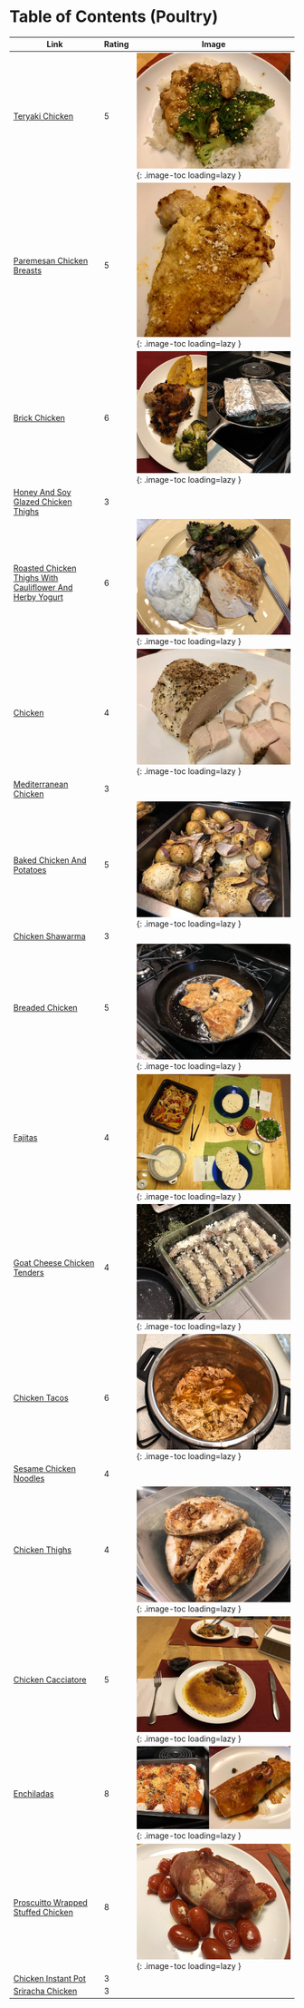 # Table of Contents (Poultry)

| Link | Rating | Image |
| -- | -- | -- |
| [Teryaki Chicken](../teryaki_chicken) | 5 | ![teryaki_chicken.jpeg](./teryaki_chicken.jpeg){: .image-toc loading=lazy } |
| [Paremesan Chicken Breasts](../paremesan_chicken_breasts) | 5 | ![paremesan_chicken_breasts.jpeg](./paremesan_chicken_breasts.jpeg){: .image-toc loading=lazy } |
| [Brick Chicken](../brick_chicken) | 6 | ![brick_chicken.jpg](./brick_chicken.jpg){: .image-toc loading=lazy } |
| [Honey And Soy Glazed Chicken Thighs](../honey_and_soy_glazed_chicken_thighs) | 3 | <!-- TODO: Capture image --> |
| [Roasted Chicken Thighs With Cauliflower And Herby Yogurt](../roasted_chicken_thighs_with_cauliflower_and_herby_yogurt) | 6 | ![roasted_chicken_thighs_with_cauliflower_and_herby_yogurt.jpg](./roasted_chicken_thighs_with_cauliflower_and_herby_yogurt.jpg){: .image-toc loading=lazy } |
| [Chicken](../chicken) | 4 | ![chicken.jpg](./chicken.jpg){: .image-toc loading=lazy } |
| [Mediterranean Chicken](../mediterranean_chicken) | 3 | <!-- TODO: Capture image --> |
| [Baked Chicken And Potatoes](../baked_chicken_and_potatoes) | 5 | ![baked_chicken_and_potatoes.jpeg](./baked_chicken_and_potatoes.jpeg){: .image-toc loading=lazy } |
| [Chicken Shawarma](../chicken_shawarma) | 3 | <!-- TODO: Capture image --> |
| [Breaded Chicken](../breaded_chicken) | 5 | ![breaded_chicken.jpeg](./breaded_chicken.jpeg){: .image-toc loading=lazy } |
| [Fajitas](../fajitas) | 4 | ![fajitas.jpg](./fajitas.jpg){: .image-toc loading=lazy } |
| [Goat Cheese Chicken Tenders](../goat_cheese_chicken_tenders) | 4 | ![goat_cheese_chicken_tenders.jpeg](./goat_cheese_chicken_tenders.jpeg){: .image-toc loading=lazy } |
| [Chicken Tacos](../chicken_tacos) | 6 | ![chicken_tacos.jpeg](./chicken_tacos.jpeg){: .image-toc loading=lazy } |
| [Sesame Chicken Noodles](../sesame_chicken_noodles) | 4 | <!-- TODO: Capture image --> |
| [Chicken Thighs](../chicken_thighs) | 4 | ![chicken_thighs.jpeg](./chicken_thighs.jpeg){: .image-toc loading=lazy } |
| [Chicken Cacciatore](../chicken_cacciatore) | 5 | ![chicken_cacciatore.jpg](./chicken_cacciatore.jpg){: .image-toc loading=lazy } |
| [Enchiladas](../enchiladas) | 8 | ![enchiladas.jpg](./enchiladas.jpg){: .image-toc loading=lazy } |
| [Proscuitto Wrapped Stuffed Chicken](../proscuitto_wrapped_stuffed_chicken) | 8 | ![proscuitto_wrapped_stuffed_chicken.jpeg](./proscuitto_wrapped_stuffed_chicken.jpeg){: .image-toc loading=lazy } |
| [Chicken Instant Pot](../chicken_instant_pot) | 3 | <!-- TODO: Capture image --> |
| [Sriracha Chicken](../sriracha_chicken) | 3 | <!-- TODO: Capture image --> |
